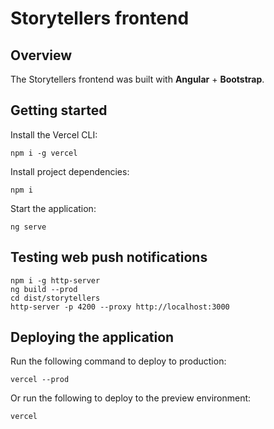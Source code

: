# Storytellers frontend

## Overview

The Storytellers frontend was built with **Angular** + **Bootstrap**.

## Getting started

Install the Vercel CLI:

    npm i -g vercel

Install project dependencies:

    npm i

Start the application:

    ng serve

## Testing web push notifications

    npm i -g http-server
    ng build --prod
    cd dist/storytellers
    http-server -p 4200 --proxy http://localhost:3000

## Deploying the application

Run the following command to deploy to production:

    vercel --prod

Or run the following to deploy to the preview environment:

    vercel
